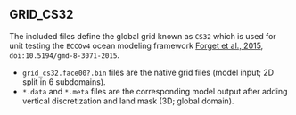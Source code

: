 
## GRID_CS32

The included files define the global grid known as `CS32` which is used for unit testing the `ECCOv4` ocean modeling framework [Forget et al., 2015](http://www.geosci-model-dev.net/8/3071/2015/), `doi:10.5194/gmd-8-3071-2015`.

- `grid_cs32.face00?.bin` files are the native grid files (model input; 2D split in 6 subdomains).
- `*.data` and `*.meta` files are the corresponding model output after adding vertical discretization and land mask (3D; global domain).

